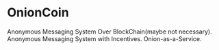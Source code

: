 # OnionCoin
Anonymous Messaging System Over BlockChain(maybe not necessary).
Anonymous Messaging System with Incentives. Onion-as-a-Service.

